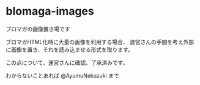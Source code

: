 # blomaga-images
ブロマガの画像置き場です

ブロマガHTML化時に大量の画像を利用する場合、
運営さんの手間を考え外部に画像を置き、それを読み込ませる形式を取ります。

この点について、運営さんに確認、了承済みです。

わからないことあれば @AyumuNekozuki まで